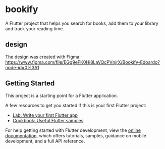 # bookify

A Flutter project that helps you search for books, add them to your library and track your reading time.

## design

The design was created with Figma: <https://www.figma.com/file/EGg9eFK0Hi8LaVQcPVnjrX/Bookify-Edoardo?node-id=0%3A1>

## Getting Started

This project is a starting point for a Flutter application.

A few resources to get you started if this is your first Flutter project:

- [Lab: Write your first Flutter app](https://docs.flutter.dev/get-started/codelab)
- [Cookbook: Useful Flutter samples](https://docs.flutter.dev/cookbook)

For help getting started with Flutter development, view the
[online documentation](https://docs.flutter.dev/), which offers tutorials,
samples, guidance on mobile development, and a full API reference.
